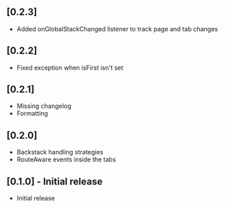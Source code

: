## [0.2.3]
 * Added onGlobalStackChanged listener to track page and tab changes
 ## [0.2.2]
 * Fixed exception when isFirst isn't set
## [0.2.1] 
 * Missing changelog
 * Formatting
## [0.2.0] 

 * Backstack handling strategies
 * RouteAware events inside the tabs

## [0.1.0] - Initial release

 * Initial release
